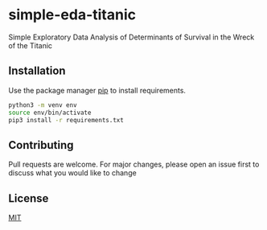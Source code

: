 # simple-eda-titanic
Simple Exploratory Data Analysis of Determinants of Survival in the Wreck of the Titanic

## Installation

Use the package manager [pip](https://pip.pypa.io/en/stable/) to install requirements.

```bash
python3 -m venv env
source env/bin/activate
pip3 install -r requirements.txt
```

## Contributing
Pull requests are welcome. For major changes, please open an issue first to discuss what you would like to change

## License
[MIT](https://choosealicense.com/licenses/mit/)
